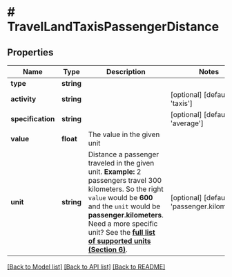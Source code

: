 # # TravelLandTaxisPassengerDistance

## Properties

Name | Type | Description | Notes
------------ | ------------- | ------------- | -------------
**type** | **string** |  |
**activity** | **string** |  | [optional] [default to 'taxis']
**specification** | **string** |  | [optional] [default to 'average']
**value** | **float** | The value in the given unit |
**unit** | **string** | Distance a passenger traveled in the given unit.    **Example:** 2 passengers travel 300 kilometers. So the right `value` would be **600** and the `unit` would be **passenger.kilometers**.    Need a more specific unit? See the **[full list of supported units (Section 6)](https://convert.js.org/types/_unitsbymeasureraw)**. | [optional] [default to 'passenger.kilometers']

[[Back to Model list]](../../README.md#models) [[Back to API list]](../../README.md#endpoints) [[Back to README]](../../README.md)
